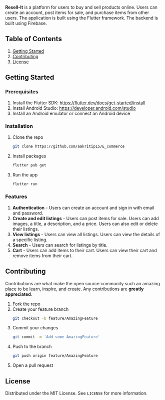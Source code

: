 **Resell-It** is a platform for users to buy and sell products online. Users can create an account, post items for sale, and purchase items from other users. The application is built using the Flutter framework. The backend is built using Firebase.

## Table of Contents

1. [Getting Started](#getting-started)
2. [Contributing](#contributing)
3. [License](#license)

## Getting Started

### Prerequisites

1. Install the Flutter SDK: https://flutter.dev/docs/get-started/install
2. Install Android Studio: https://developer.android.com/studio
3. Install an Android emulator or connect an Android device

### Installation

1. Clone the repo
   ```sh
   git clone https://github.com/aakritip15/E_commerce
   ```
2. Install packages
   ```sh
   flutter pub get
   ```
3. Run the app
   ```sh
   flutter run
   ```

### Features

1. **Authentication** - Users can create an account and sign in with email and password.
2. **Create and edit listings** - Users can post items for sale. Users can add images, a title, a description, and a price. Users can also edit or delete their listings.
3. **View listings** - Users can view all listings. Users can view the details of a specific listing.
4. **Search** - Users can search for listings by title.
5. **Cart** - Users can add items to their cart. Users can view their cart and remove items from their cart.

## Contributing

Contributions are what make the open source community such an amazing place to be learn, inspire, and create. Any contributions are **greatly appreciated**.

1. Fork the repo
2. Create your feature branch
   ```sh
   git checkout -b feature/AmazingFeature
   ```
3. Commit your changes
   ```sh
   git commit -m 'Add some AmazingFeature'
   ```
4. Push to the branch
   ```sh
   git push origin feature/AmazingFeature
   ```
5. Open a pull request

## License

Distributed under the MIT License. See `LICENSE` for more information.
